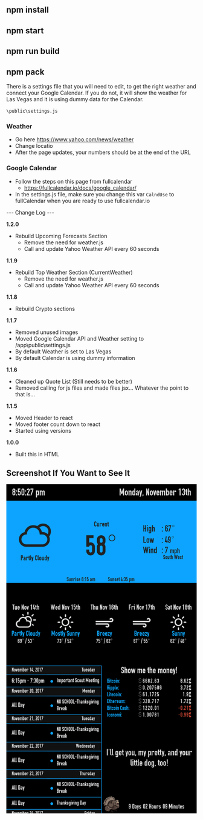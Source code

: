 ## npm install 
## npm start 
## npm run build  
## npm pack 
 
There is a settings file that you will need to edit, to get the right weather and connect your Google Calendar.  If you do not, it will show the weather for Las Vegas and it is using dummy data for the Calendar. 
 
``` 
\public\settings.js 
``` 
 
### Weather  
* Go here https://www.yahoo.com/news/weather 
* Change locatio  
* After the page updates, your numbers should be at the end of the URL  
 
### Google Calendar 
* Follow the steps on this page from fullcalendar 
  * https://fullcalendar.io/docs/google_calendar/  
* In the settings.js file, make sure you change this var ```CalndUse``` to fullCalendar when you are ready to use fullcalendar.io 
 
 
 
 
--- Change Log --- 
 

 **1.2.0** 
* Rebuild Upcoming Forecasts Section  
  * Remove the need for weather.js 
  * Call and update Yahoo Weather API every 60 seconds 


**1.1.9** 
* Rebuild Top Weather Section (CurrentWeather) 
  * Remove the need for weather.js 
  * Call and update Yahoo Weather API every 60 seconds 
 
 
**1.1.8** 
* Rebuild Crypto sections  
 
**1.1.7** 
* Removed unused images  
* Moved Google Calendar API and Weather setting to /app\public\settings.js 
 * By default Weather is set to Las Vegas 
 * By default Calendar is using dummy information  
 
**1.1.6** 
* Cleaned up Quote List (Still needs to be better) 
* Removed calling for js files and made files jsx... Whatever the point to that is... 
 
**1.1.5** 
* Moved Header to react  
* Moved footer count down to react  
* Started using versions  
 
 
**1.0.0** 
* Built this in HTML  
 
 
 
## Screenshot If You Want to See It 
![Alt text](/public/assets/img/screenshot.png) 
 
 